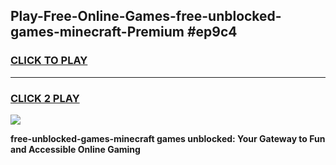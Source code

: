 
## Play-Free-Online-Games-free-unblocked-games-minecraft-Premium #ep9c4
<h3>
<a href="https://premium.freeplayer.one?title=free-unblocked-games-minecraft&ref=8M">CLICK TO PLAY</a></h3>
<hr>

<h3>
<a href="https://premium.freeplayer.one?title=free-unblocked-games-minecraft&ref=8M">CLICK 2 PLAY</a>
  
</h3>

<a href="https://premium.freeplayer.one?title=free-unblocked-games-minecraft&ref=8M"><img src="https://clearcache.store/games.png"></a>


**free-unblocked-games-minecraft games unblocked: Your Gateway to Fun and Accessible Online Gaming**
